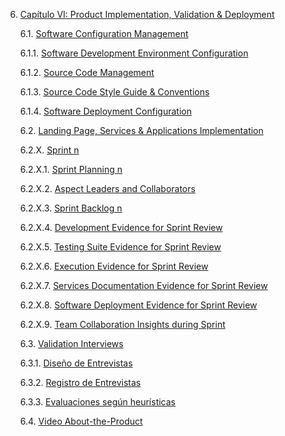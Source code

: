 6. [Capítulo VI: Product Implementation, Validation & Deployment](docs/chapter-VI.md#capítulo-vi-product-implementation-validation-deployment)

    6.1. [Software Configuration Management](docs/chapter-VI.md#61-software-configuration-management)

    6.1.1. [Software Development Environment Configuration](docs/chapter-VI.md#611-software-development-environment-configuration)

    6.1.2. [Source Code Management](docs/chapter-VI.md#612-source-code-management)

    6.1.3. [Source Code Style Guide & Conventions](docs/chapter-VI.md#613-source-code-style-guide-conventions)

    6.1.4. [Software Deployment Configuration](docs/chapter-VI.md#614-software-deployment-configuration)

    6.2. [Landing Page, Services & Applications Implementation](docs/chapter-VI.md#62-landing-page-services-applications-implementation)

    6.2.X. [Sprint n](docs/chapter-VI.md#62x-sprint-n)

    6.2.X.1. [Sprint Planning n](docs/chapter-VI.md#62x1-sprint-planning-n)

    6.2.X.2. [Aspect Leaders and Collaborators](docs/chapter-VI.md#62x2-aspect-leaders-and-collaborators)

    6.2.X.3. [Sprint Backlog n](docs/chapter-VI.md#62x3-sprint-backlog-n)

    6.2.X.4. [Development Evidence for Sprint Review](docs/chapter-VI.md#62x4-development-evidence-for-sprint-review)

    6.2.X.5. [Testing Suite Evidence for Sprint Review](docs/chapter-VI.md#62x5-testing-suite-evidence-for-sprint-review)

    6.2.X.6. [Execution Evidence for Sprint Review](docs/chapter-VI.md#62x6-execution-evidence-for-sprint-review)

    6.2.X.7. [Services Documentation Evidence for Sprint Review](docs/chapter-VI.md#62x7-services-documentation-evidence-for-sprint-review)

    6.2.X.8. [Software Deployment Evidence for Sprint Review](docs/chapter-VI.md#62x8-software-deployment-evidence-for-sprint-review)   

    6.2.X.9. [Team Collaboration Insights during Sprint](docs/chapter-VI.md#62x9-team-collaboration-insights-during-sprint)

    6.3. [Validation Interviews](docs/chapter-VI.md#63-validation-interviews)

    6.3.1. [Diseño de Entrevistas](docs/chapter-VI.md#631-diseño-de-entrevistas)

    6.3.2. [Registro de Entrevistas](docs/chapter-VI.md#632-registro-de-entrevistas)

    6.3.3. [Evaluaciones según heurísticas](docs/chapter-VI.md#633-evaluaciones-según-heurísticas)

    6.4. [Video About-the-Product](docs/chapter-VI.md#64-video-about-the-product)